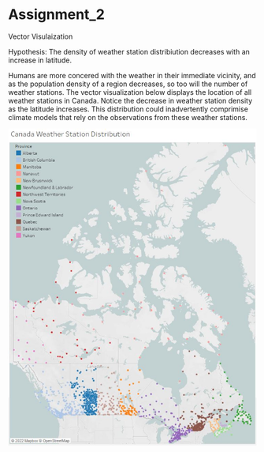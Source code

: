 # Assignment_2
Vector Visulaization

Hypothesis: The density of weather station distribiution decreases with an increase in latitude.

Humans are more concered with the weather in their immediate vicinity, and as the population density
of a region decreases, so too will the number of weather stations. 
The vector visualization below displays the location of all weather stations in Canada. 
Notice the decrease in weather station density as the latitude increases. 
This distribution could inadvertently comprimise climate models that rely on the observations 
from these weather stations. 


<img src="images/CA_WEATHER.JPG">